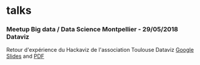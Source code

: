 # talks

### Meetup Big data / Data Science Montpellier - 29/05/2018 Dataviz 
Retour d'expérience du Hackaviz de l'association Toulouse Dataviz
[Google Slides](https://docs.google.com/presentation/d/1M0Mq8DeUh9LdkdD0rr1ibkvtLjm0ZxbqQnxDV6oqcRc/edit?usp=sharing) and [PDF](https://github.com/emaulandi/talks/blob/master/MeetupBigdataDatascienceMtp_Dataviz_29-05-18_datavizenaction.pdf)



